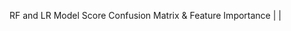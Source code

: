 RF and LR Model Score
Confusion Matrix & Feature Importance
|[](./ConfusionMatrix.png "ConfusionMatrix")
|[](./FeatureImportance.png "FeatureImportance")
